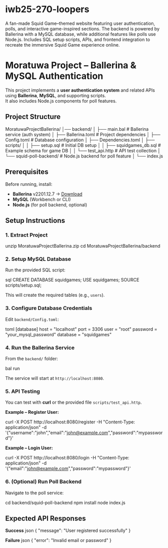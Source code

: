 # iwb25-270-loopers
A fan-made Squid Game–themed website featuring user authentication, polls, and interactive game-inspired sections. The backend is powered by Ballerina with a MySQL database, while additional features like polls use Node.js. Includes SQL setup scripts, APIs, and frontend integration to recreate the immersive Squid Game experience online.


# Moratuwa Project – Ballerina & MySQL Authentication

This project implements a **user authentication system** and related APIs using **Ballerina**, **MySQL**, and supporting scripts.  
It also includes Node.js components for poll features.



##  Project Structure


MoratuwaProjectBallerina/
│── backend/
│   ├── main.bal                # Ballerina service (auth system)
│   ├── Ballerina.toml           # Project dependencies
│   ├── Config.toml              # Database configuration
│   ├── Dependencies.toml
│   ├── scripts/
│   │   ├── setup.sql            # Initial DB setup
│   │   ├── squidgames_db.sql    # Example schema for game DB
│   │   └── test_api.http        # API test collection
│   └── squid-poll-backend/      # Node.js backend for poll feature
│       └── index.js






##  Prerequisites

Before running, install:

- **Ballerina** v2201.12.7 → [Download](https://ballerina.io/downloads/)  
- **MySQL** (Workbench or CLI)  
- **Node.js** (for poll backend, optional)  



##  Setup Instructions

### 1. Extract Project

unzip MoratuwaProjectBallerina.zip
cd MoratuwaProjectBallerina/backend



### 2. Setup MySQL Database

Run the provided SQL script:

sql
CREATE DATABASE squidgames;
USE squidgames;
SOURCE scripts/setup.sql;


This will create the required tables (e.g., `users`).



### 3. Configure Database Credentials

Edit `backend/Config.toml`:

toml
[database]
host = "localhost"
port = 3306
user = "root"
password = "your_mysql_password"
database = "squidgames"




### 4. Run the Ballerina Service

From the `backend/` folder:


bal run


The service will start at `http://localhost:8080`.



### 5. API Testing

You can test with **curl** or the provided file `scripts/test_api.http`.

**Example – Register User:**

curl -X POST http://localhost:8080/register      -H "Content-Type: application/json"      -d '{"username":"john","email":"john@example.com","password":"mypassword"}'

**Example – Login User:**

curl -X POST http://localhost:8080/login      -H "Content-Type: application/json"      -d '{"email":"john@example.com","password":"mypassword"}'




### 6. (Optional) Run Poll Backend

Navigate to the poll service:


cd backend/squid-poll-backend
npm install
node index.js




## Expected API Responses

**Success**
json
{ "message": "User registered successfully" }


**Failure**
json
{ "error": "Invalid email or password" }





 
